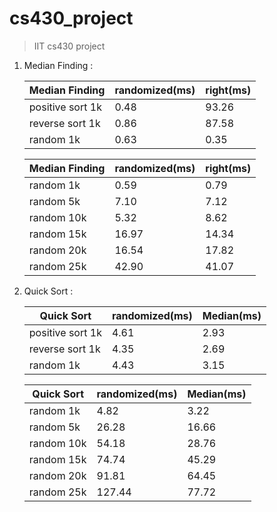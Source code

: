 # cs430_project

> IIT cs430 project

1. Median Finding :
   
   | Median Finding   | randomized(ms) | right(ms) |
   | ---------------- | -------------- | --------- |
   | positive sort 1k | 0.48           | 93.26     |
   | reverse sort 1k  | 0.86           | 87.58     |
   | random 1k        | 0.63           | 0.35      |
   
   | Median Finding | randomized(ms) | right(ms) |
   | -------------- | -------------- | --------- |
   | random 1k      | 0.59           | 0.79      |
   | random 5k      | 7.10           | 7.12      |
   | random 10k     | 5.32           | 8.62      |
   | random 15k     | 16.97          | 14.34     |
   | random 20k     | 16.54          | 17.82     |
   | random 25k     | 42.90          | 41.07     |

2. Quick Sort :
   
   | Quick Sort       | randomized(ms) | Median(ms) |
   | ---------------- | -------------- | ---------- |
   | positive sort 1k | 4.61           | 2.93       |
   | reverse sort 1k  | 4.35           | 2.69       |
   | random 1k        | 4.43           | 3.15       |
   
   | Quick Sort | randomized(ms) | Median(ms) |
   | ---------- | -------------- | ---------- |
   | random 1k  | 4.82           | 3.22       |
   | random 5k  | 26.28          | 16.66      |
   | random 10k | 54.18          | 28.76      |
   | random 15k | 74.74          | 45.29      |
   | random 20k | 91.81          | 64.45      |
   | random 25k | 127.44         | 77.72      |
